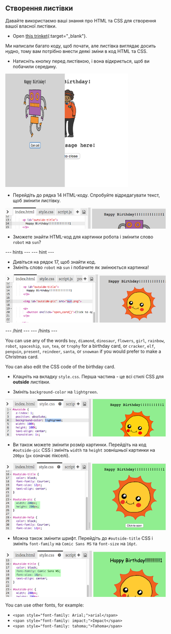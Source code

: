 ## Створення листівки

Давайте використаємо ваші знання про HTML та CSS для створення вашої власної листівки.

+ Open [this trinket](https://trinket.io/html/b33e4f4ca8){:target="_blank"}.

Ми написали багато коду, щоб почати, але листівка виглядає досить нудно, тому вам потрібно внести деякі зміни в код HTML та CSS.

+ Натисніть кнопку перед листівкою, і вона відкриється, щоб ви побачили середину.

![знімок екрану](images/birthday-click.png)

+ Перейдіть до рядка 14 HTML-коду. Спробуйте відредагувати текст, щоб змінити листівку.

![скріншот](images/birthday-card-html.png)

+ Зможете знайти HTML-код для картинки робота і змінити слово `robot` на `sun`?

\--- hints \--- \--- hint \---

+ Дивіться на рядок 17, щоб знайти код.
+ Змініть слово `robot` на `sun` і побачите як змінюється картинка!

![screenshot](images/birthday-card-sun.png)

\--- /hint \--- \--- /hints \---

You can use any of the words `boy`, `diamond`, `dinosaur`, `flowers`, `girl`, `rainbow`, `robot`, `spaceship`, `sun`, `tea`, or `trophy` for a birthday card, or `cracker`, `elf`, `penguin`, `present`, `reindeer`, `santa`, or `snowman` if you would prefer to make a Christmas card.

You can also edit the CSS code of the birthday card.

+ Клацніть на вкладку `style.css`. Перша частина - це всі стилі CSS для **outside** листівки.

+ Змініть `background-color` на `lightgreen`.

![знімок екрану](images/birthday-card-outside.png)

+ Ви також можете змінити розмір картинки. Перейдіть на код `#outside-pic` CSS і змініть `width` та `height` зовнішньої картинки на `200px` (`px` означає пікселі).

![скріншот](images/birthday-card-size.png)

+ Можна також змінити шрифт. Перейдіть до `#outside-title` CSS і змініть `font-family` на `Comic Sans MS` та `font-size` на `16pt`.

![screenshot](images/birthday-card-font.png)

You can use other fonts, for example:

+ `<span style="font-family: Arial;">arial</span>`
+ `<span style="font-family: impact;">Impact</span>`
+ `<span style="font-family: tahoma;">Tahoma</span>`